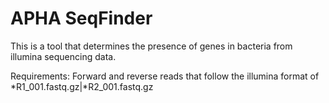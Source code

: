 # APHA SeqFinder
This is a tool that determines the presence of genes in bacteria from illumina sequencing data.

Requirements:
Forward and reverse reads that follow the illumina format of *R1_001.fastq.gz|*R2_001.fastq.gz
